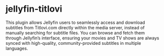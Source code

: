 # jellyfin-titlovi

This plugin allows Jellyfin users to seamlessly access and download subtitles from Titlovi.com directly within the media server,
instead of manually searching for subtitle files. You can browse and fetch them through Jellyfin’s interface,
ensuring your movies and TV shows are always synced with high-quality, community-provided subtitles in multiple languages.
